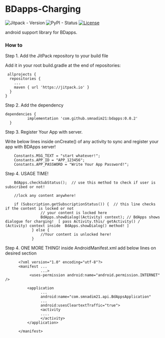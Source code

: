 # BDapps-Charging

![Jitpack - Version](https://img.shields.io/jitpack/v/github/smnadim21/bdapps?color=green)
![PyPI - Status](https://img.shields.io/pypi/status/django)
[![License](https://img.shields.io/badge/License-Apache%202.0-blue.svg)](https://opensource.org/licenses/Apache-2.0)

android support library for BDapps.

### How to 



Step 1. Add the JitPack repository to your build file 

Add it in your root build.gradle at the end of repositories:

     allprojects {
      repositories {
        ...
        maven { url 'https://jitpack.io' }
      }
    }
    
    
Step 2. Add the dependency    

    dependencies {
              implementation 'com.github.smnadim21:bdapps:0.0.2'
      }
    
Step 3. Register Your App with server.

Write below lines inside onCreate() of any activity to sync and register your app with BDApps server! 

        Constants.MSG_TEXT = "start whatever!";
        Constants.APP_ID = "APP_123456";
        Constants.APP_PASSWORD = "Write Your App Password!";
        
Step 4. USAGE TIME!

        BdApps.checkSubStatus();  // use this method to check if user is subscribed or not!
        
        //lock any content anywhere!

        if (Subscription.getSubscriptionStatus()) {  // this line checks if the content is locked or not
                    // your content is locked here
                    BdApps.showDialog((Activity) context); // BdApps shows dialogue for charging!  [ pass Activity.this/ getActivity() / (Activity) context inside  BdApps.showDialog() method! ]
                } else {
                    //Your content is unlocked here!
                }
                
Step 4. ONE MORE THING!
      inside AndroidManifest.xml add below lines on desired section

          <?xml version="1.0" encoding="utf-8"?>
          <manifest ...
                    ...>
               <uses-permission android:name="android.permission.INTERNET" />

              <application
                    ...
                    android:name="com.smnadim21.api.BdAppsApplication"
                    ...
                    android:usesCleartextTraffic="true">
                    <activity
                    ....
                    </activity>
              </application>

          </manifest>
